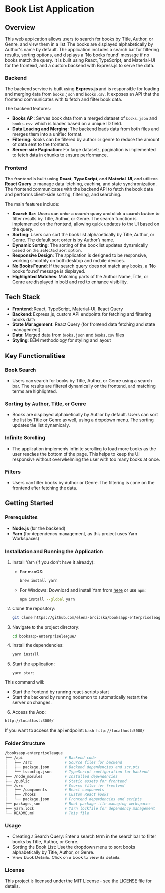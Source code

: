 # Book List Application

## Overview

This web application allows users to search for books by Title, Author, or Genre, and view them in a list. The books are displayed alphabetically by Author's name by default. The application includes a search bar for filtering results, sorting options, and displays a ‘No books found’ message if no books match the query. It is built using React, TypeScript, and Material-UI for the frontend, and a custom backend with Express.js to serve the data.

### Backend
The backend service is built using **Express.js** and is responsible for loading and merging data from `books.json` and `books.csv`. It exposes an API that the frontend communicates with to fetch and filter book data.

The backend features:
- **Books API**: Serves book data from a merged dataset of `books.json` and `books.csv`, which is loaded based on a unique ID field.
- **Data Loading and Merging**: The backend loads data from both files and merges them into a unified format.
- **Filtering**: Books can be filtered by author or genre to reduce the amount of data sent to the frontend.
- **Server-side Pagination**: For large datasets, pagination is implemented to fetch data in chunks to ensure performance.

### Frontend
The frontend is built using **React**, **TypeScript**, and **Material-UI**, and utilizes **React Query** to manage data fetching, caching, and state synchronization. The frontend communicates with the backend API to fetch the book data and performs client-side sorting, filtering, and searching.

The main features include:
- **Search Bar**: Users can enter a search query and click a search button to filter results by Title, Author, or Genre. The search function is implemented on the frontend, allowing quick updates to the UI based on the query.
- **Sorting**: Users can sort the book list alphabetically by Title, Author, or Genre. The default sort order is by Author’s name.
- **Dynamic Sorting**: The sorting of the book list updates dynamically based on the selected sort option.
- **Responsive Design**: The application is designed to be responsive, working smoothly on both desktop and mobile devices.
- **No Books Found**: If the search query does not match any books, a ‘No books found’ message is displayed.
- **Highlighted Matches**: Matching parts of the Author Name, Title, or Genre are displayed in bold and red to enhance visibility.


## Tech Stack

- **Frontend**: React, TypeScript, Material-UI, React Query
- **Backend**: Express.js, custom API endpoints for fetching and filtering books data
- **State Management**: React Query (for frontend data fetching and state management)
- **Data**: Merged data from `books.json` and `books.csv` files
- **Styling**: BEM methodology for styling and layout

## Key Functionalities

### Book Search
- Users can search for books by Title, Author, or Genre using a search bar. The results are filtered dynamically on the frontend, and matching terms are highlighted.

### Sorting by Author, Title, or Genre
- Books are displayed alphabetically by Author by default. Users can sort the list by Title or Genre as well, using a dropdown menu. The sorting updates the list dynamically.

### Infinite Scrolling
- The application implements infinite scrolling to load more books as the user reaches the bottom of the page. This helps to keep the UI responsive without overwhelming the user with too many books at once.

### Filters
- Users can filter books by Author or Genre. The filtering is done on the frontend after fetching the data.

## Getting Started

### Prerequisites

- **Node.js** (for the backend)
- **Yarn** (for dependency management, as this project uses Yarn Workspaces)
  
### Installation and Running the Application

1. Install Yarn (if you don't have it already):
   - For macOS:
     ```bash
     brew install yarn
     ```
   - For Windows:
     Download and install Yarn from [here](https://yarnpkg.com/getting-started/install) or use `npm`:
     ```bash
     npm install --global yarn
     ```

2. Clone the repository:
    ```bash
    git clone https://github.com/elena-brcioska/booksapp-enterpriseleague.git
    ```
3. Navigate to the project directory:
    ```bash
    cd booksapp-enterpriseleague/
    ```
4. Install the dependencies:
    ```bash
    yarn install
    ```
4. Start the application:
    ```bash
    yarn start
    ```
This command will:
 - Start the frontend by running react-scripts start
- Start the backend by running nodemon to automatically restart the server on changes.

6. Access the App:
  ```bash
  http://localhost:3000/
  ```

  If you want to access the api endpoint:
    ```bash
    http://localhost:5000/
    ```

### Folder Structure

  ```bash
  /booksapp-enterpriseleague
├── /api                   # Backend code
│   ├── /src               # Source files for backend
│   ├── package.json       # Backend dependencies and scripts
│   └── tsconfig.json      # TypeScript configuration for backend
├── /node_modules          # Installed dependencies
├── /public                # Static assets for frontend
├── /src                   # Source files for frontend
│   ├── /components        # React components
│   ├── /hooks             # Custom React hooks
│   └── package.json       # Frontend dependencies and scripts
├── package.json           # Root package file managing workspaces
├── yarn.lock              # Yarn lockfile for dependency management
└── README.md              # This file

  ```

### Usage

* Creating a Search Query: Enter a search term in the search bar to filter books by Title, Author, or Genre.
* Sorting the Book List: Use the dropdown menu to sort books alphabetically by Title, Author, or Genre.
* View Book Details: Click on a book to view its details.

### License
This project is licensed under the MIT License - see the LICENSE file for details.
